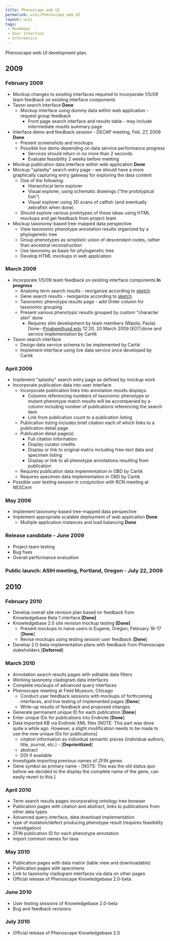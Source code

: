 ```yaml
---
title: Phenoscape web UI
permalink: wiki/Phenoscape_web_UI
layout: wiki
tags:
 - Roadmaps
 - User Interface
 - Informatics
---
```


Phenoscape web UI development plan.

## 2009

### February 2009

- Mockup changes to existing interfaces required to incorporate 1/5/09
  team feedback on existing interface components
- Taxon search interface **Done**
  - Mockup interface using dummy data within web application - request
    group feedback
    - Front page search interface and results table - may include
      intermediate results summary page
- Interface demo and feedback session - DECAP meeting, Feb. 27, 2009
  **Done**
  - Present screenshots and mockups
  - Possible live demo depending on data service performance progress
    - Services should return in no more than 2 seconds
    - Evaluate feasibility 2 weeks before meeting
- Mockup publication data interface within web application **Done**
- Mockup "splashy" search entry page - we should have a more graphically
  capturing entry gateway for exploring the data content
  - One of the following:
    - Hierarchical term explorer
    - Visual explorer, using schematic drawings ("the prototypical
      fish")
    - Visual explorer using 3D scans of catfish (and eventually
      zebrafish when done).
  - Should explore various prototypes of these ideas using HTML mockups
    and get feedback from project team
- Mockup taxonomy-based tree-mapped data perspective
  - View taxonomic phenotype annotation results organized by a
    phylogenetic tree
  - Group phenotypes as simplistic union of descendant nodes, rather
    than ancestral reconstruction
  - Use taxonomy as basis for phylogenetic tree
  - Develop HTML mockups in web application

### March 2009

- Incorporate 1/5/09 team feedback on existing interface components **In
  progress**
  - Anatomy term search results - reorganize according to
    <a href=":Image:Phenotype_search_page_mockup.jpg" class="wikilink"
    title="sketch">sketch</a>
  - Gene search results - reorganize according to
    <a href=":Image:Gene_search_page_mockup.jpg" class="wikilink"
    title="sketch">sketch</a>
  - Taxonomic phenotype results page - add Order column for taxonomic
    grouping
  - Present various phenotypic results grouped by custom "character
    slim" done
    - Requires slim development by team members (Wasila, Paula)
      Done--<a href="User%3APmabee@usd.edu" class="wikilink"
      title="Pmabee@usd.edu">Pmabee@usd.edu</a> 12:20, 20 March 2009
      (EDT)done and service implementation by Cartik
- Taxon search interface
  - Design data service schema to be implemented by Cartik
  - Implement interface using live data service once developed by Cartik

### April 2009

- Implement "splashy" search entry page as defined by mockup work
- Incorporate publication data into user interface
  - Incorporate publication links into annotation results displays
    - Columns referencing numbers of taxonomic phenotype or mutant
      phenotype match results will be accompanied by a column including
      number of publications referencing the search item
    - Link from publication count to a publication listing
  - Publication listing includes brief citation each of which links to a
    publication detail page
  - Publication detail page(s)
    - Full citation information
    - Display curator credits
    - Display or link to original matrix including free-text data and
      specimen listing
    - Display or link to all phenotype annotations resulting from
      publication
  - Requires publication data implementation in OBD by Cartik
  - Requires specimen data implementation in OBD by Cartik
- Possible user testing session in conjunction with RCN meeting at
  NESCent

### May 2009

- Implement taxonomy-based tree-mapped data perspective
- Implement appropriate scalable deployment of web application **Done**
  - Multiple application instances and load balancing **Done**

### Release candidate - June 2009

- Project team testing
- Bug fixes
- Overall performance evaluation

### Public launch: ASIH meeting, Portland, Oregon - July 22, 2009

## 2010

### February 2010

- Develop overall site revision plan based on feedback from
  Knowledgebase Beta 1 interface **\[Done\]**
- Knowledgebase 2.0 site revision mockup testing **\[Done\]**
  - Present mockups to naive users in Eugene, Oregon, February 16-17
    \[**Done**\]
  - Revise mockups using testing session user feedback \[**Done**\]
- Develop 2.0-beta implementation plans with feedback from Phenoscape
  stakeholders \[**Deferred**\]

### March 2010

- Annotation search results pages with editable data filters
- Working taxonomy cladogram data interfaces
- Complete mockups of advanced query interfaces
- Phenoscape meeting at Field Museum, Chicago
  - Conduct user feedback sessions with mockups of forthcoming
    interfaces, and live testing of implemented pages \[**Done**\]
  - Write-up results of feedback and proposed changes
- Generate permanent unique ID for each publication \[**Done**\]
- Enter unique IDs for publications into Endnote \[**Done**\]
- Data imported KB via Endnote XML files \[NOTE: This part was done
  quite a while ago. However, a slight modification needs to be made to
  use the new unique IDs for publications\]
  - citation information as individual semantic pieces (individual
    authors, title, journal, etc.) - \[**Deprioritized**\]
  - abstract
  - DOI if available
- Investigate importing previous names of ZFIN genes
- Gene symbol as primary name - \[NOTE: This was the old status quo
  before we decided to the display the complete name of the gene, can
  easily revert to this.\]

### April 2010

- Term search results pages incorporating ontology tree browser
- Publication pages with citation and abstract, links to publications
  from other data types
- Advanced query interface, data download implementation
- type of mutation/defect producing phenotype result (requires
  feasibility investigation)
- ZFIN publication ID for each phenotype annotation
- import common names for taxa

### May 2010

- Publication pages with data matrix (table view and downloadable)
- Publication pages with specimens
- Link to taxonomy cladogram interfaces via data on other pages
- Official release of Phenoscape Knowledgebase 2.0-beta

### June 2010

- User testing sessions of Knowledgebase 2.0-beta
- Bug and feedback revisions

### July 2010

- Official release of Phenoscape Knowledgebase 2.0
